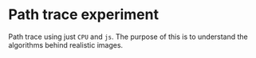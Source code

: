 # Path trace experiment

Path trace using just `CPU` and `js`. The purpose of this is to understand the algorithms behind realistic images.
